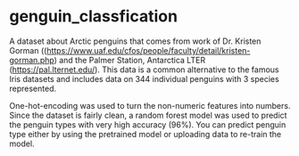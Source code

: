 # genguin_classfication

A dataset about Arctic penguins that comes from work of Dr. Kristen Gorman ((https://www.uaf.edu/cfos/people/faculty/detail/kristen-gorman.php) and the Palmer Station, Antarctica LTER (https://pal.lternet.edu/). This data is a common alternative to the famous Iris datasets and includes data on 344 individual penguins with 3 species represented.

One-hot-encoding was used to turn the non-numeric features into numbers. Since the dataset is fairly clean, a random forest model was used to predict the penguin types with very high accuracy (96%). You can predict penguin type either by using the pretrained model or uploading data to re-train the model.
